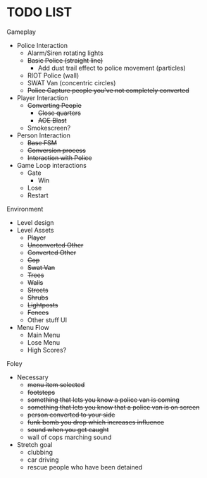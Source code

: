 # TODO LIST #
Gameplay
  + Police Interaction
    - Alarm/Siren rotating lights
    - ~~Basic Police (straight line)~~
      - Add dust trail effect to police movement (particles)
    - RIOT Police (wall)
    - SWAT Van (concentric circles)
    - ~~Police Capture people you've not completely converted~~
  + Player Interaction
    - ~~Converting People~~
      - ~~Close quarters~~
      - ~~AOE Blast~~
    - Smokescreen?
  + Person Interaction
    - ~~Base FSM~~
    - ~~Conversion process~~
    - ~~Interaction with Police~~
  + Game Loop interactions
    - Gate
      - Win
    - Lose
    - Restart

Environment
  + Level design
  + Level Assets
    - ~~Player~~
    - ~~Unconverted Other~~
    - ~~Converted Other~~
    - ~~Cop~~
    - ~~Swat Van~~
    - ~~Trees~~
    - ~~Walls~~
    - ~~Streets~~
    - ~~Shrubs~~
    - ~~Lightposts~~
    - ~~Fences~~
    - Other stuff
UI
  + Menu Flow
    - Main Menu
    - Lose Menu
    - High Scores?

Foley
  + Necessary
    - ~~menu item selected~~
    - ~~footsteps~~
    - ~~something that lets you know a police van is coming~~
    - ~~something that lets you know that a police van is on screen~~
    - ~~person converted to your side~~
    - ~~funk bomb you drop which increases influence~~
    - ~~sound when you get caught~~
    - wall of cops marching sound
  + Stretch goal
    - clubbing
    - car driving
    - rescue people who have been detained
